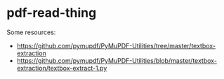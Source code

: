 # pdf-read-thing

Some resources:

- <https://github.com/pymupdf/PyMuPDF-Utilities/tree/master/textbox-extraction>
- <https://github.com/pymupdf/PyMuPDF-Utilities/blob/master/textbox-extraction/textbox-extract-1.py>

